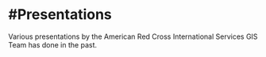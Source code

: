 #Presentations
==========
Various presentations by the American Red Cross International Services GIS Team has done in the past.
